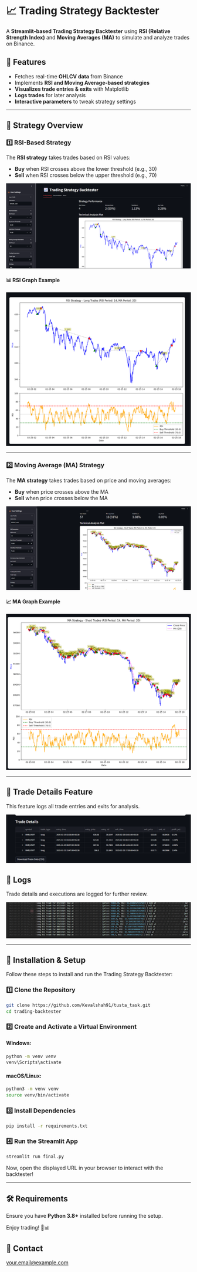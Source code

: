 # 📈 Trading Strategy Backtester

A **Streamlit-based Trading Strategy Backtester** using **RSI (Relative Strength Index)** and **Moving Averages (MA)** to simulate and analyze trades on Binance.

## 🚀 Features
- Fetches real-time **OHLCV data** from Binance
- Implements **RSI and Moving Average-based strategies**
- **Visualizes trade entries & exits** with Matplotlib
- **Logs trades** for later analysis
- **Interactive parameters** to tweak strategy settings

---

## 📌 Strategy Overview
### 1️⃣ RSI-Based Strategy
The **RSI strategy** takes trades based on RSI values:
- **Buy** when RSI crosses above the lower threshold (e.g., 30)
- **Sell** when RSI crosses below the upper threshold (e.g., 70)

![RSI Strategy](images/RSI_strategy.png)

#### 📊 RSI Graph Example
![RSI Graph](images/RSI_graph.png)

---

### 2️⃣ Moving Average (MA) Strategy
The **MA strategy** takes trades based on price and moving averages:
- **Buy** when price crosses above the MA
- **Sell** when price crosses below the MA

![MA Parameters](images/MA_parametres.png)

#### 📈 MA Graph Example
![MA Graph](images/MA_graph.png)

---

## 📜 Trade Details Feature
This feature logs all trade entries and exits for analysis.

![Trade Details](images/trade_details_feature.png)

## 📁 Logs
Trade details and executions are logged for further review.

![Logs](images/Logs.png)

---

## 🔧 Installation & Setup

Follow these steps to install and run the Trading Strategy Backtester:

### 1️⃣ Clone the Repository
```sh
git clone https://github.com/Kevalshah91/tusta_task.git
cd trading-backtester
```

### 2️⃣ Create and Activate a Virtual Environment
#### Windows:
```sh
python -m venv venv
venv\Scripts\activate
```
#### macOS/Linux:
```sh
python3 -m venv venv
source venv/bin/activate
```

### 3️⃣ Install Dependencies
```sh
pip install -r requirements.txt
```

### 4️⃣ Run the Streamlit App
```sh
streamlit run final.py
```

Now, open the displayed URL in your browser to interact with the backtester!

---

## 🛠️ Requirements
Ensure you have **Python 3.8+** installed before running the setup.

Enjoy trading! 🚀📊

## 🚀 Contact 

<a href="mailto:kevalshah091@gmail.com">your.email@example.com</a>
